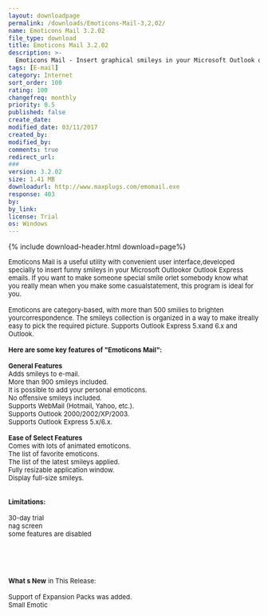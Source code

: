 ```yaml
---
layout: downloadpage
permalink: /downloads/Emoticons-Mail-3,2,02/
name: Emoticons Mail 3.2.02
file_type: download
title: Emoticons Mail 3.2.02
description: >-
  Emoticons Mail - Insert graphical smileys in your Microsoft Outlook or Outlook Express 
tags: [E-mail]
category: Internet
sort_order: 100
rating: 100
changefreq: monthly
priority: 0.5
published: false
create_date: 
modified_date: 03/11/2017
created_by: 
modified_by: 
comments: true
redirect_url: 
### 
version: 3.2.02
size: 1.41 MB
downloadurl: http://www.maxplugs.com/emomail.exe
response: 403
by: 
by_link: 
license: Trial
os: Windows
---
```


{% include download-header.html download=page%}

<p style="fix-download-text !important">
<p><font size="2">Emoticons Mail is a useful utility with convenient user interface,developed specially to insert funny smileys in your Microsoft Outlookor Outlook Express emails. If you want to make someone special smile orlet somebody know what you really mean when you make some casualstatement, this program is ideal for you. <br />
<br />
Emoticons are category-based, with more than 500 smilies to brighten yourcorrespondence. The smileys collection is organized in a way to make itreally easy to pick the required picture. Supports Outlook Express 5.xand 6.x and Outlook.<br />
<br />
<span><strong>Here are some key features of "Emoticons Mail":</strong></span><br />
<br />
<strong>General Features</strong><br />
Adds smileys to </font><font size="2">e-mail</font><font size="2">. <br />
More than 900 smileys included. <br />
It is possible to add your personal emoticons. <br />
No offensive smileys included. <br />
Supports WebMail (Hotmail, Yahoo, etc.). <br />
Supports Outlook 2000/2002/XP/2003. <br />
Supports Outlook Express 5.x/6.x. <br />
<br />
<strong>Ease of Select Features</strong><br />
Comes with lots of animated emoticons. <br />
The list of favorite emoticons. <br />
The list of the latest smileys applied. <br />
Fully resizable application window. <br />
Display full-size smileys. <br />
<br />
<br />
<span><strong>Limitations:</strong></span><br />
<br />
30-day trial<br />
nag screen<br />
some features are disabled</font></p>
<!-- google_ad_section_end -->
<p><font size="2">&#160;</font></p>
<div class="celltext_big"><br />
<br />
<font size="2"><strong>What s New</strong> in This Release:<br />
<br />
Support of Expansion Packs was added. <br />
Small Emotic</font></div></p>
